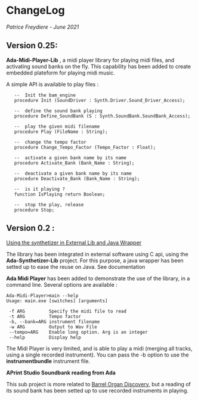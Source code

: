 # ChangeLog

*Patrice Freydiere - June 2021*

## **Version 0.25:**

**Ada-Midi-Player-Lib** , a midi player library for playing midi files, and activating sound banks on the fly. This capability has been added to create embedded plateform for playing midi music. 

A simple API is available to play files :

```
   --  Init the bam_engine
   procedure Init (SoundDriver : Synth.Driver.Sound_Driver_Access);

   --  define the sound bank playing
   procedure Define_SoundBank (S : Synth.SoundBank.SoundBank_Access);

   --  play the given midi filename
   procedure Play (FileName : String);

   --  change the tempo factor
   procedure Change_Tempo_Factor (Tempo_Factor : Float);

   --  activate a given bank name by its name
   procedure Activate_Bank (Bank_Name : String);

   --  deactivate a given bank name by its name
   procedure Deactivate_Bank (Bank_Name : String);

   --  is it playing ?
   function IsPlaying return Boolean;

   --  stop the play, release
   procedure Stop;
```



## **Version 0.2 :**

<u>Using the synthetizer in External Lib and Java Wrapper</u>

The library has been integrated in external software using C api, using the **Ada-Synthetizer-Lib** project. For this purpose, a java wrapper has been setted up to ease the reuse on Java. See documentation

**Ada Midi Player** has been added to demonstrate the use of the library, in a command line. Several options are available :

```
Ada-Midi-Player>main --help
Usage: main.exe [switches] [arguments]

 -f ARG         Specify the midi file to read
 -t ARG         Tempo factor
 -b, --bank=ARG instrument filename
 -w ARG         Output to Wav File
 --tempo=ARG    Enable long option. Arg is an integer
 --help         Display help
```

The Midi Player is very limited, and is able to play a midi (merging all tracks, using a single recorded instrument). You can pass the -b option to use the **instrumentbundle** instrument file.



**APrint Studio Soundbank reading from Ada** 

This sub project is more related to [Barrel Organ Discovery](https://www.barrel-organ-discovery.org), but a reading of its sound bank has been setted up to use recorded instruments in playing.